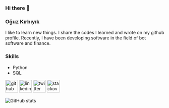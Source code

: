 ### Hi there 👋

<!--
**oguzkdev/oguzkdev** is a ✨ _special_ ✨ repository because its `README.md` (this file) appears on your GitHub profile.

Here are some ideas to get you started:

- 🔭 I’m currently working on ...
- 🌱 I’m currently learning ...
- 👯 I’m looking to collaborate on ...
- 🤔 I’m looking for help with ...
- 💬 Ask me about ...
- 📫 How to reach me: ...
- 😄 Pronouns: ...
- ⚡ Fun fact: ...
-->


### Oğuz Kırbıyık

I like to learn new things. I share the codes I learned and wrote on my github profile. Recently, I have been developing software in the field of bot software and finance.


### Skills

*  Python
*  SQL

[<img src='https://cdn.jsdelivr.net/npm/simple-icons@3.0.1/icons/github.svg' alt='github' height='40'>](https://github.com/oguzkdev)  [<img src='https://cdn.jsdelivr.net/npm/simple-icons@3.0.1/icons/linkedin.svg' alt='linkedin' height='40'>](https://www.linkedin.com/in/oğuz-kırbıyık-3716323a//)  [<img src='https://cdn.jsdelivr.net/npm/simple-icons@3.0.1/icons/twitter.svg' alt='twitter' height='40'>](https://twitter.com/oguzkirbiyikk)  [<img src='https://cdn.jsdelivr.net/npm/simple-icons@3.0.1/icons/stackoverflow.svg' alt='stackoverflow' height='40'>](https://stackoverflow.com/users/18938679/oguzk)  

![GitHub stats](https://github-readme-stats.vercel.app/api?username=oguzkdev&show_icons=true)  


